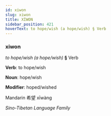 ```yaml
---
id: xiwon
slug: xiwon
title: XİWON
sidebar_position: 421
hoverText: to hope/wish (a hope/wish) § Verb
---
```


### xiwon

*to hope/wish (a hope/wish)* **§** Verb

**Verb**: to hope/wish

**Noun**: hope/wish

**Modifier**: hoped/wished

Mandarin 希望 xīwàng 

*Sino-Tibetan Language Family*